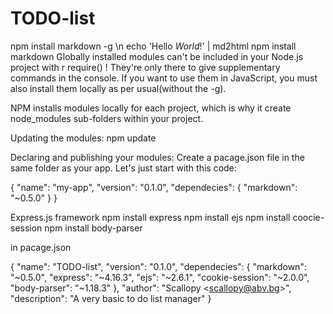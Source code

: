 # TODO-list


 npm install markdown -g \n
 echo 'Hello *World*!' | md2html
 npm install markdown 
 Globally installed modules can't be included in your Node.js project with r
 require() ! They're only there to give supplementary commands in the console.
 If you want to use them in JavaScript, you must also install them locally as
 per usual(without the -g).

 NPM installs modules locally for each project, which is why it create
 node_modules sub-folders within your project.

 Updating the modules:
 npm update

 Declaring and publishing your modules:
 Create a pacage.json file in the same folder as your app.
 Let's just start with this code:

 {
   "name": "my-app",
   "version": "0.1.0",
   "dependecies": {
       "markdown": "~0.5.0"
   }
 }

 Express.js framework
 npm install express
 npm install ejs
 npm install coocie-session
 npm install body-parser

 in pacage.json

 {
   "name": "TODO-list",
   "version": "0.1.0",
   "dependecies": {
       "markdown": "~0.5.0",
       "express": "~4.16.3",
       "ejs": "~2.6.1",
       "cookie-session": "~2.0.0",
       "body-parser": "~1.18.3"
   },
   "author": "Scallopy \<scallopy@abv.bg\>",
   "description": "A very basic to do list manager"
 }


 
